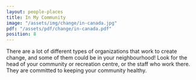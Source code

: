 ```yaml
---
layout: people-places
title: In My Community
image: "/assets/img/change/in-canada.jpg"
pdf: "/assets/pdf/change/in-canada.pdf"
position: 8
---
```

There are a lot of different types of organizations that work to create change, and some of them could be in your neighbourhood! Look for the head of your community or recreation centre, or the staff who work there. They are committed to keeping your community healthy. 